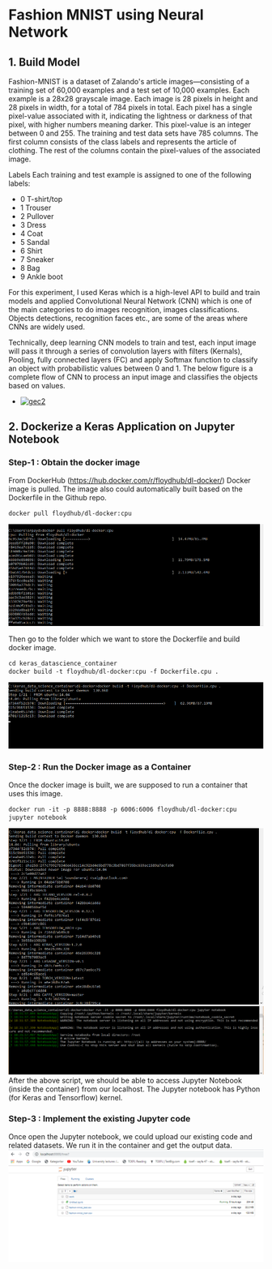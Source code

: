 # Fashion MNIST using Neural Network
## 1. Build Model 
Fashion-MNIST is a dataset of Zalando's article images—consisting of a training set of 60,000 examples and a test set of 10,000 examples. Each example is a 28x28 grayscale image. Each image is 28 pixels in height and 28 pixels in width, for a total of 784 pixels in total. Each pixel has a single pixel-value associated with it, indicating the lightness or darkness of that pixel,
with higher numbers meaning darker. This pixel-value is an integer between 0 and 255. The training and test data sets have 785 columns. The first column consists of the class labels and represents the article of clothing. The rest of the columns contain the pixel-values of the associated image. 

Labels
Each training and test example is assigned to one of the following labels:
- 0 T-shirt/top
- 1 Trouser
- 2 Pullover
- 3 Dress
- 4 Coat
- 5 Sandal
- 6 Shirt
- 7 Sneaker
- 8 Bag
- 9 Ankle boot
 
For this experiment, I used Keras which is a high-level API to build and train models and applied Convolutional Neural Network (CNN) which is one of the main categories to do images recognition, images classifications. Objects detections, recognition faces etc., are some of the areas where CNNs are widely used.

Technically, deep learning CNN models to train and test, each input image will pass it through a series of convolution layers with filters (Kernals), Pooling, fully connected layers (FC) and apply Softmax function to classify an object with probabilistic values between 0 and 1. The below figure is a complete flow of CNN to process an input image and classifies the objects based on values.

* <a href="https://ibb.co/kV1j9p"><img src="https://preview.ibb.co/nRkBpp/gec2.jpg" alt="gec2" border="0"></a>

## 2. Dockerize a Keras Application on Jupyter Notebook

### Step-1 : Obtain the docker image
From DockerHub (https://hub.docker.com/r/floydhub/dl-docker/) Docker image is pulled. The image also could automatically built based on the Dockerfile in the Github repo.

```
docker pull floydhub/dl-docker:cpu
```
![Image of Yaktocat](capture6.PNG)


Then go to the folder which we want to store the Dockerfile and build docker image.
```
cd keras_datascience_container
docker build -t floydhub/dl-docker:cpu -f Dockerfile.cpu .
```
![Image of Yaktocat](capture2.png)

### Step-2 : Run the Docker image as a Container
Once the docker image is built, we are supposed to run a container that uses this image.

```
docker run -it -p 8888:8888 -p 6006:6006 floydhub/dl-docker:cpu jupyter notebook
```
![Image of Yaktocat](capture3.png)
![Image of Yaktocat](capture4.png)
After the above script, we should be able to access Jupyter Notebook (inside the container) from our localhost. The Jupyter notebook has Python (for Keras and Tensorflow) kernel.


### Step-3 : Implement the existing Jupyter code 
Once open the Jupyter notebook, we could upload our existing code and related datasets. We run it in the container and get the output data.
![Image of Yaktocat](capture5.png)
